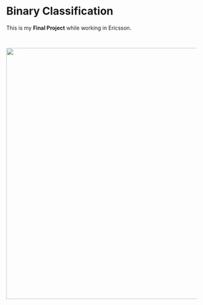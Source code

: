 # Binary Classification

This is my **Final Project** while working in Ericsson.

<br/>
<p align="center">
  <img src="https://ibb.co/XsmVZny" height="665" width="1176">
</p>
